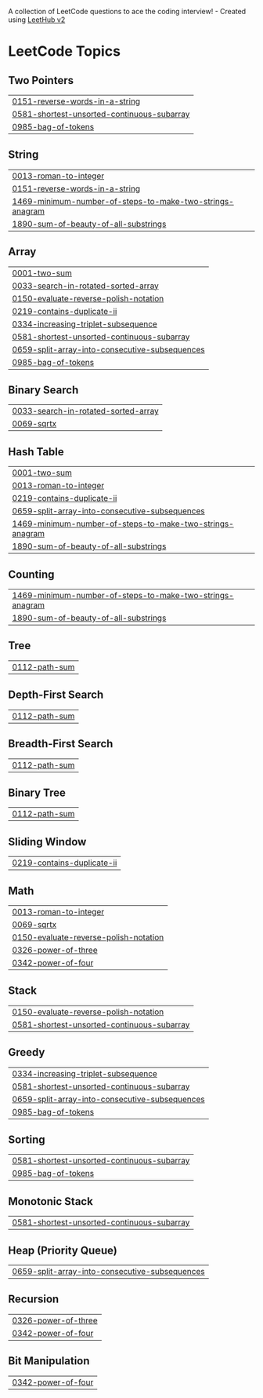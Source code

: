 A collection of LeetCode questions to ace the coding interview! - Created using [LeetHub v2](https://github.com/arunbhardwaj/LeetHub-2.0)
<!---LeetCode Topics Start-->
# LeetCode Topics
## Two Pointers
|  |
| ------- |
| [0151-reverse-words-in-a-string](https://github.com/Pavithra-Jayapal/Leetcode/tree/master/0151-reverse-words-in-a-string) |
| [0581-shortest-unsorted-continuous-subarray](https://github.com/Pavithra-Jayapal/Leetcode/tree/master/0581-shortest-unsorted-continuous-subarray) |
| [0985-bag-of-tokens](https://github.com/Pavithra-Jayapal/Leetcode/tree/master/0985-bag-of-tokens) |
## String
|  |
| ------- |
| [0013-roman-to-integer](https://github.com/Pavithra-Jayapal/Leetcode/tree/master/0013-roman-to-integer) |
| [0151-reverse-words-in-a-string](https://github.com/Pavithra-Jayapal/Leetcode/tree/master/0151-reverse-words-in-a-string) |
| [1469-minimum-number-of-steps-to-make-two-strings-anagram](https://github.com/Pavithra-Jayapal/Leetcode/tree/master/1469-minimum-number-of-steps-to-make-two-strings-anagram) |
| [1890-sum-of-beauty-of-all-substrings](https://github.com/Pavithra-Jayapal/Leetcode/tree/master/1890-sum-of-beauty-of-all-substrings) |
## Array
|  |
| ------- |
| [0001-two-sum](https://github.com/Pavithra-Jayapal/Leetcode/tree/master/0001-two-sum) |
| [0033-search-in-rotated-sorted-array](https://github.com/Pavithra-Jayapal/Leetcode/tree/master/0033-search-in-rotated-sorted-array) |
| [0150-evaluate-reverse-polish-notation](https://github.com/Pavithra-Jayapal/Leetcode/tree/master/0150-evaluate-reverse-polish-notation) |
| [0219-contains-duplicate-ii](https://github.com/Pavithra-Jayapal/Leetcode/tree/master/0219-contains-duplicate-ii) |
| [0334-increasing-triplet-subsequence](https://github.com/Pavithra-Jayapal/Leetcode/tree/master/0334-increasing-triplet-subsequence) |
| [0581-shortest-unsorted-continuous-subarray](https://github.com/Pavithra-Jayapal/Leetcode/tree/master/0581-shortest-unsorted-continuous-subarray) |
| [0659-split-array-into-consecutive-subsequences](https://github.com/Pavithra-Jayapal/Leetcode/tree/master/0659-split-array-into-consecutive-subsequences) |
| [0985-bag-of-tokens](https://github.com/Pavithra-Jayapal/Leetcode/tree/master/0985-bag-of-tokens) |
## Binary Search
|  |
| ------- |
| [0033-search-in-rotated-sorted-array](https://github.com/Pavithra-Jayapal/Leetcode/tree/master/0033-search-in-rotated-sorted-array) |
| [0069-sqrtx](https://github.com/Pavithra-Jayapal/Leetcode/tree/master/0069-sqrtx) |
## Hash Table
|  |
| ------- |
| [0001-two-sum](https://github.com/Pavithra-Jayapal/Leetcode/tree/master/0001-two-sum) |
| [0013-roman-to-integer](https://github.com/Pavithra-Jayapal/Leetcode/tree/master/0013-roman-to-integer) |
| [0219-contains-duplicate-ii](https://github.com/Pavithra-Jayapal/Leetcode/tree/master/0219-contains-duplicate-ii) |
| [0659-split-array-into-consecutive-subsequences](https://github.com/Pavithra-Jayapal/Leetcode/tree/master/0659-split-array-into-consecutive-subsequences) |
| [1469-minimum-number-of-steps-to-make-two-strings-anagram](https://github.com/Pavithra-Jayapal/Leetcode/tree/master/1469-minimum-number-of-steps-to-make-two-strings-anagram) |
| [1890-sum-of-beauty-of-all-substrings](https://github.com/Pavithra-Jayapal/Leetcode/tree/master/1890-sum-of-beauty-of-all-substrings) |
## Counting
|  |
| ------- |
| [1469-minimum-number-of-steps-to-make-two-strings-anagram](https://github.com/Pavithra-Jayapal/Leetcode/tree/master/1469-minimum-number-of-steps-to-make-two-strings-anagram) |
| [1890-sum-of-beauty-of-all-substrings](https://github.com/Pavithra-Jayapal/Leetcode/tree/master/1890-sum-of-beauty-of-all-substrings) |
## Tree
|  |
| ------- |
| [0112-path-sum](https://github.com/Pavithra-Jayapal/Leetcode/tree/master/0112-path-sum) |
## Depth-First Search
|  |
| ------- |
| [0112-path-sum](https://github.com/Pavithra-Jayapal/Leetcode/tree/master/0112-path-sum) |
## Breadth-First Search
|  |
| ------- |
| [0112-path-sum](https://github.com/Pavithra-Jayapal/Leetcode/tree/master/0112-path-sum) |
## Binary Tree
|  |
| ------- |
| [0112-path-sum](https://github.com/Pavithra-Jayapal/Leetcode/tree/master/0112-path-sum) |
## Sliding Window
|  |
| ------- |
| [0219-contains-duplicate-ii](https://github.com/Pavithra-Jayapal/Leetcode/tree/master/0219-contains-duplicate-ii) |
## Math
|  |
| ------- |
| [0013-roman-to-integer](https://github.com/Pavithra-Jayapal/Leetcode/tree/master/0013-roman-to-integer) |
| [0069-sqrtx](https://github.com/Pavithra-Jayapal/Leetcode/tree/master/0069-sqrtx) |
| [0150-evaluate-reverse-polish-notation](https://github.com/Pavithra-Jayapal/Leetcode/tree/master/0150-evaluate-reverse-polish-notation) |
| [0326-power-of-three](https://github.com/Pavithra-Jayapal/Leetcode/tree/master/0326-power-of-three) |
| [0342-power-of-four](https://github.com/Pavithra-Jayapal/Leetcode/tree/master/0342-power-of-four) |
## Stack
|  |
| ------- |
| [0150-evaluate-reverse-polish-notation](https://github.com/Pavithra-Jayapal/Leetcode/tree/master/0150-evaluate-reverse-polish-notation) |
| [0581-shortest-unsorted-continuous-subarray](https://github.com/Pavithra-Jayapal/Leetcode/tree/master/0581-shortest-unsorted-continuous-subarray) |
## Greedy
|  |
| ------- |
| [0334-increasing-triplet-subsequence](https://github.com/Pavithra-Jayapal/Leetcode/tree/master/0334-increasing-triplet-subsequence) |
| [0581-shortest-unsorted-continuous-subarray](https://github.com/Pavithra-Jayapal/Leetcode/tree/master/0581-shortest-unsorted-continuous-subarray) |
| [0659-split-array-into-consecutive-subsequences](https://github.com/Pavithra-Jayapal/Leetcode/tree/master/0659-split-array-into-consecutive-subsequences) |
| [0985-bag-of-tokens](https://github.com/Pavithra-Jayapal/Leetcode/tree/master/0985-bag-of-tokens) |
## Sorting
|  |
| ------- |
| [0581-shortest-unsorted-continuous-subarray](https://github.com/Pavithra-Jayapal/Leetcode/tree/master/0581-shortest-unsorted-continuous-subarray) |
| [0985-bag-of-tokens](https://github.com/Pavithra-Jayapal/Leetcode/tree/master/0985-bag-of-tokens) |
## Monotonic Stack
|  |
| ------- |
| [0581-shortest-unsorted-continuous-subarray](https://github.com/Pavithra-Jayapal/Leetcode/tree/master/0581-shortest-unsorted-continuous-subarray) |
## Heap (Priority Queue)
|  |
| ------- |
| [0659-split-array-into-consecutive-subsequences](https://github.com/Pavithra-Jayapal/Leetcode/tree/master/0659-split-array-into-consecutive-subsequences) |
## Recursion
|  |
| ------- |
| [0326-power-of-three](https://github.com/Pavithra-Jayapal/Leetcode/tree/master/0326-power-of-three) |
| [0342-power-of-four](https://github.com/Pavithra-Jayapal/Leetcode/tree/master/0342-power-of-four) |
## Bit Manipulation
|  |
| ------- |
| [0342-power-of-four](https://github.com/Pavithra-Jayapal/Leetcode/tree/master/0342-power-of-four) |
<!---LeetCode Topics End-->